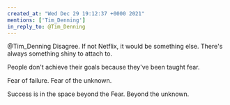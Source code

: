 ```yaml
---
created_at: "Wed Dec 29 19:12:37 +0000 2021"
mentions: ['Tim_Denning']
in_reply_to: @Tim_Denning
---
```


@Tim_Denning Disagree. If not Netflix, it would be something else. There's always something shiny to attach to.

People don't achieve their goals because they've been taught fear.

Fear of failure. Fear of the unknown. 

Success is in the space beyond the Fear. Beyond the unknown.
